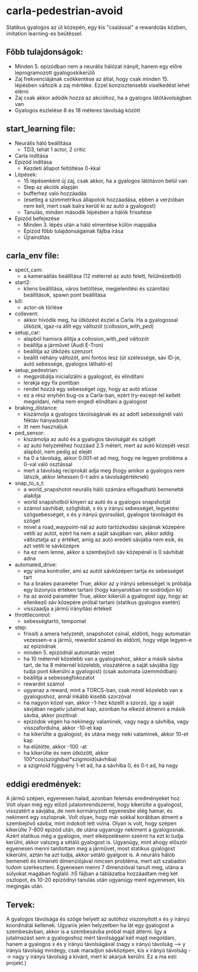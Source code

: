 # carla-pedestrian-avoid

Statikus gyalogos az út közepén, egy kis "csalással" a rewardolás közben, imitation learning-es beütéssel.

Főbb tulajdonságok:
- 
- Minden 5. epizódban nem a neurális hálózat irányít, hanem egy előre leprogramozott gyalogoskikerülő
- Zaj frekvenciájának csökkentése az által, hogy csak minden 15. lépésben változik a zaj mértéke. Ezzel konzisztensebb viselkedést lehet elérni
- Zaj csak akkor adódik hozzá az akcióhoz, ha a gyalogos látótávolságban van
- Gyalogos észlelése 8 és 18 méteres távolság között

start_learning file:
- 
- Neurális háló beállítása
  - TD3, tehát 1 actor, 2 critic
- Carla indítása
- Epizód indítása
  - Kezdeti állapot feltöltése 0-kkal
- Lépések:
  - 15 lépésenként új zaj, csak akkor, ha a gyalogos látótávon belül van
  - Step az akciók alapján
  - bufferhez való hozzáadás
  - (esetleg a szimmetrikus állapotok hozzáadása, ebben a verzióban nem kell, mert csak balra kerüli ki az autó a gyalogost)
  - Tanulás, minden második lépésben a hálók frissítése
- Epizód befejezése
  - Minden 3. lépés után a háló elmentése külön mappába
  - Epizód főbb tulajdonságainak fájlba írása
  - Újraindítás
  
carla_env file:
- 
- spect_cam: 
  - a kameraállás beállítása (12 méterrel az autó felett, felülnézetből)
- start2: 
  - kliens beállítása, város betöltése, megjelenítési és számítási beállítások, spawn pont beállítása
- kill:
  - actor-ok törlése
- collevent:
  - akkor hívódik meg, ha ütközést észlel a Carla. Ha a gyalogossal ütközik, igaz-ra állít egy változót (collosion_with_ped)
- setup_car:
  - alapból hamisra állítja a collosion_with_ped változót
  - beállítja a járművet (Audi E-Tron)
  - beállítja az ütközés szenzort
  - beállít néhány változót, ami fontos lesz (út szélessége, sáv ID-je, autó sebessége, gyalogos látható-e)
- setup_pedestrian:
  - megpróbálja inicializálni a gyalogost, és elindítani 
  - lerakja egy fix pontban
  - rendel hozzá egy sebességet úgy, hogy az autó elüsse
  - ez a rész enyhén bug-os a Carla-ban, ezért try-except-tel kellett megoldani, néha nem engedi elindítani a gyalogost
- braking_distance:
  - kiszámolja a gyalogos távolságának és az adott sebességnél való féktáv hányadosát
  - itt nem használjuk
- ped_sensor:
  - kiszámolja az autó és a gyalogos távolságát és szögét
  - az autó helyzetéhez hozzáad 2.5 métert, mert az autó közepét veszi alapból, nem pedig az elejét
  - ha 0 a távolság, akkor 0.001-et ad meg, hogy ne legyen probléma a 0-val való osztással
  - mert a távolság reciprokát adja meg (hogy amikor a gyalogos nem látszik, akkor lehessen 0-t adni a távolságértéknek)
- snap_to_s_t:
  - a world_snapshotot neurális háló számára elfogadható bemenetté alakítja
  - world snapshotból kinyeri az autó és a gyalogos snapshotját
  - számol sávhibát, szöghibát, x és y irányú sebességet, legyezési szögsebességet, x és y irányú gyorsulást, gyalogos távolságot és szöget
  - mivel a road_waypoint-nál az autó tartózkodási sávjának közepére vetíti az autót, ezért ha nem a saját sávjában van, akkor addig változtatja az y értéket, amíg az autó eredeti sávjába nem esik, és azt vetíti le sávközépre
  - ha ez nem lenne, akkor a szembejövő sáv közepénél is 0 sávhibát adna 
- automated_drive:
  - egy sima kontroller, ami az autót sávközépen tartja és sebességet tart
  - ha a brakes paraméter True, akkor az y irányú sebességet is próbálja egy bizonyos értéken tartani (hogy kanyarokban ne sodródjon ki)
  - ha az avoid paraméter True, akkor kikerüli a gyalogost úgy, hogy az ellenkező sáv közepére próbál tartani (statikus gyalogos esetén)
  - visszaadja a jármű irányítási értékeit
- throttlecontrol:
  - sebességtartó, tempomat
- step:
  - frissíti a amera helyzetét, snapshotot csinál, eldönti, hogy automatán vezessen-e a jármű, rewardot számol és eldönti, hogy vége legyen-e az epizódnak
  - minden 5. epizódnál automatán vezet
  - ha 10 méternél közelebb van a gyalogoshoz, akkor a másik sávba tart, de ha 8 méternél közelebb, visszatérne a saját sávjába (így tudja pont kikerülni a gyalogost) (csak automata üzemmódban)
  - beállítja a sebességfokozatot
  - rewardot számol
  - ugyanaz a reward, mint a TORCS-ban, csak minél közelebb van a gyalogoshoz, annál inkább kisebb szorzóval
  - ha nagyon közel van, akkor -1-hez közelít a szorzó, így a saját sávjában negatív jutalmat kap, azonban ha elkezd átmenni a másik sávba, akkor pozitívat
  - epizódok végén ha nekimegy valaminek, vagy nagy a sávhíba, vagy visszafordulna, akkor -10-et kap
  - ha kikerülte a gyalogost, és utána megy neki valaminek, akkor 10-et kap
  - ha elütötte, akkor -100 -at
  - ha kikerülte és nem ütközött, akkor 100*cos(szöghiba)*szigmoid(sávhiba)
  - a szigmoid függvény 1-et ad, ha a sávhiba 0, és 0-t ad, ha nagy
  
  
eddigi eredmények:
- 
A jármű szépen, egyenesen halad, azonban felemás eredményeket hoz. Volt olyan még egy előző jutalomrendszerrel, hogy kikerülte a gyalogost, visszatért a sávjába, de nem kormányzott egyenesbe elég hamar, és nekiment egy oszlopnak. Volt olyan, hogy már sokkal korábban átment a szembejövő sávba, mint indokolt lett volna. Olyan is volt, hogy szépen kikerülte 7-800 epizód után, de utána ugyanúgy nekiment a gyalogosnak. 
Azért statikus még a gyalogos, mert elképzeléseim szeirnt ha ezt ki tudja kerülni, akkor valszeg a sétáló gyalogost is. Ugyanúgy, mint ahogy először egyenesen menni tanítottam meg a járművet, most statikus gyalogost kikerülni, aztán ha azt tudja, akkor sétáló gyalgost is.
A neurális hálób bemeneti és kimeneti dimenziójával nincsen probléma, mert azt szabadon tudom szerkeszteni. Egyenesen menni 7 dimenzióval tanult meg, utána a súlyokat magában foglaló .h5 fájban a táblázatba hozzáadtam még két oszlopot, és 10-20 epizódnyi tanulás után ugyanúgy ment egyenesen, kis megingás után. 

Tervek:
- 
A gyalogos távolsága és szöge helyett az autóhoz viszonyított x és y irányú koordinátái kellenek. Ugyanis jelen helyzetben ha lát egy gyalogost a szembesávban, akkor is a szembesávba próbál majd áttérni. Így a jutalmazást sem a gyalogoshoz mért távolsággal kell majd megoldani, hanem a gyalogos x és y irányú távolságával (nagy x irányú távolság --> y irányú távolság mindegy, csak maradjon sávközépen, kis x irányú távolság --> nagy y irányú távolság a kívánt, mert ki akarjuk kerülni. Ez a ma esti projekt.)


  
  
